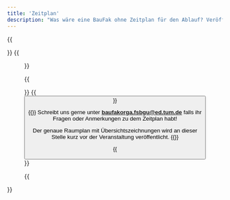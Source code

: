 ```yaml
---
title: 'Zeitplan'
description: "Was wäre eine BauFak ohne Zeitplan für den Ablauf? Veröffentlicht, aber noch unter Vorbehalt von Änderungen."
---
```


{{<div class="flex flex-col md:flex-row flex-initial gap-20">}}
{{<figure src="/organisation/zeitplan/Zeitplan.png" class="">}}

{{<div class="flex flex-col">}}
{{<button link="/organisation/zeitplan/Zeitplan.pdf" label="Als PDF runterladen" >}}

{{<span>}}
Schreibt uns gerne unter **[baufakorga.fsbgu@ed.tum.de](mailto:baufakorga.fsbgu@ed.tum.de)** falls ihr Fragen oder Anmerkungen zu dem Zeitplan habt!

Der genaue Raumplan mit Übersichtszeichnungen wird an dieser Stelle kurz vor der Veranstaltung veröffentlicht.
{{</span>}}

{{</div>}}

{{</div>}}
